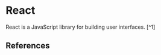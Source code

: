 # React

React is a JavaScript library for building user interfaces. [^1]
















## References
[1]: https://reactjs.org/
